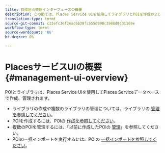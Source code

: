 ```yaml
---
title: 目標地点管理インターフェースの概要
description: この節では、Places Service UIを使用してライブラリとPOIを作成および管理する方法について説明します。
translation-type: tm+mt
source-git-commit: c22efc36f2eac6b20fc555d998c3988d8c31169e
workflow-type: tm+mt
source-wordcount: '86'
ht-degree: 0%

---
```



# PlacesサービスUIの概要 {#management-ui-overview}

POIとライブラリは、Places Service UIを使用してPlaces Serviceデータベースで作成、管理されます。

* ライブラリの作成や複数のライブラリの管理については、ライブラリの [管理を参照してください](/help/poi-mgmt-ui/manage-libraries-in-the-places-ui.md)。
* POIを作成するには、POIの [作成を参照してください](/help/poi-mgmt-ui/create-a-poi-ui.md)。
* 複数のPOIを管理するには、「以前に作成したPOIの [管理](/help/poi-mgmt-ui/managing-pois-in-the-places-ui.md)」を参照してください。
* POIの一括インポートを実行するには、POIの [一括インポートを参照してください](/help/poi-mgmt-ui/bulk-upload-pois.md)。